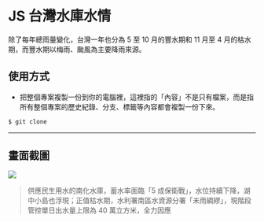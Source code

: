 # JS 台灣水庫水情

除了每年總雨量變化，台灣一年也分為 5 至 10 月的豐水期和 11 月至 4 月的枯水期，而豐水期以梅雨、颱風為主要降雨來源。

## 使用方式
- 把整個專案複製一份到你的電腦裡，這裡指的「內容」不是只有檔案，而是指所有整個專案的歷史紀錄、分支、標籤等內容都會複製一份下來。
```sh
$ git clone
```

----

## 畫面截圖
![](https://i.imgur.com/C8lKJMI.png)
> 供應民生用水的南化水庫，蓄水率面臨「5 成保衛戰」，水位持續下降，湖中小島也浮現；正值枯水期，水利署南區水資源分署「未雨綢繆」，現階段管控單日出水量上限為 40 萬立方米，全力因應
